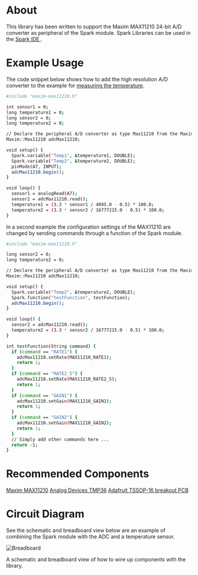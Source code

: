 About
===

This library has been written to support the Maxim MAX11210 24-bit A/D converter
as peripheral of the Spark module. Spark Libraries can be used in the [Spark IDE
](https://www.spark.io/build).

Example Usage
===

The code snippet below shows how to add the high resolution A/D converter to the 
example for [measuring the temperature](http://docs.spark.io/examples/#measuring-the-temperature). 

```bash
#include "maxim-max11210.h"

int sensor1 = 0;
long temperature1 = 0;
long sensor2 = 0;
long temperature2 = 0;

// Declare the peripheral A/D converter as type Max11210 from the Maxim namespace
Maxim::Max11210 adcMax11210;

void setup() {
  Spark.variable("Temp1", &temperature1, DOUBLE);
  Spark.variable("Temp2", &temperature2, DOUBLE);
  pinMode(A7, INPUT);
  adcMax11210.begin();
}

void loop() {
  sensor1 = analogRead(A7);
  sensor2 = adcMax11210.read();
  temperature1 = (3.3 * sensor1 / 4095.0 - 0.5) * 100.0;
  temperature2 = (3.3 * sensor2 / 16777215.0 - 0.5) * 100.0;
}
```

In a second example the configuration settings of the MAX11210 are changed by sending commands through a function of the Spark module.

```bash
#include "maxim-max11210.h"

long sensor2 = 0;
long temperature2 = 0;

// Declare the peripheral A/D converter as type Max11210 from the Maxim namespace
Maxim::Max11210 adcMax11210;

void setup() {
  Spark.variable("Temp2", &temperature2, DOUBLE);
  Spark.function("testFunction", testFunction);
  adcMax11210.begin();
}

void loop() {
  sensor2 = adcMax11210.read();
  temperature2 = (3.3 * sensor2 / 16777215.0 - 0.5) * 100.0;
}

int testFunction(String command) {
  if (command == "RATE1") {
    adcMax11210.setRate(MAX11210_RATE1);
    return 1;
  }
  if (command == "RATE2_5") {
    adcMax11210.setRate(MAX11210_RATE2_5);
    return 1;
  }
  if (command == "GAIN1") {
    adcMax11210.setGain(MAX11210_GAIN1);
    return 1;
  }
  if (command == "GAIN2") {
    adcMax11210.setGain(MAX11210_GAIN2);
    return 1;
  }
  // Simply add other commands here ...
  return -1;
}
```

Recommended Components
===

[Maxim MAX11210](http://datasheets.maximintegrated.com/en/ds/MAX11200-MAX11210.pdf)
[Analog Devices TMP36](http://www.analog.com/static/imported-files/data_sheets/TMP35_36_37.pdf)
[Adafruit TSSOP-16 breakout PCB](http://www.adafruit.com/products/1207)

Circuit Diagram
==

See the schematic and breadboard view below are an example of combining the 
Spark module with the ADC and a temperature sensor. 

![Breadboard](bankrasrg.github.com/maxim-max11210/doc/breadboard_dual-tmp36.png)

A schematic and breadboard view of how to wire up components with the library.
